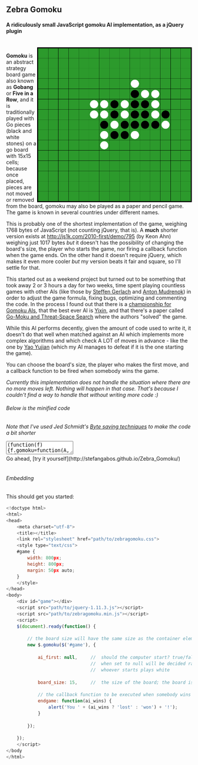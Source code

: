 ## Zebra Gomoku

#### A ridiculously small JavaScript gomoku AI implementation, as a jQuery plugin

<br>

<img src="https://raw.githubusercontent.com/stefangabos/Zebra_Gomoku/master/screenshot.png" width="420" align="right" alt="Zebra Gomoku">

**Gomoku** is an abstract strategy board game also known as **Gobang** or **Five in a Row**, and it is traditionally played with Go pieces (black and white stones) on a go board with 15x15 cells; because once placed, pieces are not moved or removed from the board, gomoku may also be played as a paper and pencil game. The game is known in several countries under different names.

This is probably one of the shortest implementation of the game, weighing 1768 bytes of JavaScript (not counting jQuery, that is). A **much** shorter version exists at http://js1k.com/2010-first/demo/795 (by Keon Ahn) weighing just 1017 bytes *but* it doesn't has the possibility of changing the board's size, the player who starts the game, nor firing a callback function when the game ends. On the other hand it doesn't require jQuery, which makes it even more cooler *but* my version beats it fair and square, so I'll settle for that.

This started out as a weekend project but turned out to be something that took away 2 or 3 hours a day for two weeks, time spent playing countless games with other AIs (like those by [Steffen Gerlach](http://steffengerlach.de/gomoku/index.html) and [Anton Mudrenok](http://codepen.io/mudrenok/pen/gpMXgg)) in order to adjust the game formula, fixing bugs, optimizing and commenting the code. In the process I found out that there is a [championship for Gomoku AIs](http://gomocup.org/), that the best ever AI is [Yixin](http://www.aiexp.info/pages/yixin.html), and that there's a paper called [Go-Moku and Threat-Space Search](https://chalmersgomoku.googlecode.com/files/allis1994.pdf) where the authors "solved" the game.

While this AI performs decently, given the amount of code used to write it, it doesn't do that well when matched against an AI which implements more complex algorithms and which check A LOT of moves in advance - like the one by [Yao Yujian](http://yjyao.com/2012/06/gomoku-in-html5.html) (which my AI manages to defeat if it is the one starting the game).

You can choose the board's size, the player who makes the first move, and a callback function to be fired when somebody wins the game.

*Currently this implementation does not handle the situation where there are no more moves left. Nothing will happen in that case. That's because I couldn't find a way to handle that without writing more code :)*

###### Below is the minified code

*Note that I've used Jed Schmidt's [Byte saving techniques](https://github.com/jed/140bytes/wiki/Byte-saving-techniques) to make the code a bit shorter*

<textarea>(function(f){f.gomoku=function(A,B){var C={board_size:15,ai_first:null,endgame:null},l=this,e=[],b,u,v=!1,x=function(b,g){e[b]=g;f(u[b]).addClass("p"+Math.abs(g-l.s.ai_first))};(function(){l.s=f.extend({},C,B);l.board=A;b=l.s.board_size;var y=f('&lt;table id="zebraGomoku"&gt;').on("click","td",function(){if(!v||e[u.index(this)])return!1;x(u.index(this),2);var a,q,p,c,r,d,m,n,g,f,t,h,k,w;v=!1;for(a=b*b;a--;)if(1!=e[a]){e[a]||void 0!==h||(h=[a,0,0]);k=[0,0];for(q=4;q--;){w=[0,0];for(p=e[a]?1:5;p--;){m=e[a]||void 0;n=[];for(c=7;c--;)if(r=-5+p+c,!((0===q&&!1!==(d=a+b*r)&&a%b==d%b||1==q&&!1!==(d=a+r)&&~~(d/b)==~~(a/b)||2==q&&!1!==(d=a-b*r+r)&&(d>a&&d%b<a%b||d<a&&d%b>a%b||d==a)||3==q&&!1!==(d=a+b*r+r)&&(d<a&&d%b<a%b||d>a&&d%b>a%b)||d==a)&&0<=d&&d<b*b)||e[d]!=m&&(e[a]||e[d]&&void 0!==m)&&c&&6!=c)if(c&&6!=c)break;else n.push(void 0);else n.push(d),c&&c^6&&void 0===m&&e[d]&&(m=e[d]);if(7==n.length&&void 0!==m){r=e[a]?!0:!1;e[a]=m;t=g=f=0;for(c=5;c--;)e[n[c+1]]==m&&g++;for(c=n.indexOf(a)-1;0<=c;c--)if(e[n[c]]==m)f++;else{0===e[n[c]]&&t++;break}for(c=n.indexOf(a);c<n.length;c++)if(e[n[c]]==m)f++;else{0===e[n[c]]&&t++;break}c=[[0,1],[2,3],[4,12],[10,64],[256,256]][f>=g?Math.min(f,5)-1:g-1][f>=g?t?t-1:0:0];r?256<=c&&(c=1024):e[a]=0;c>w[m-1]&&(w[m-1]=c)}}for(p=2;p--;)k[p]+=w[p]}q=k[0]+k[1];p=h[1]+h[2];(k[0]||k[1])&&(q>p||q==p&&k[0]>=h[1]&&k[0]^h[1]&&k[1]^h[2])&&(!e[a]||1024<=k[1])&&(h=[a,k[0],k[1]])}1024>h[2]&&x(h[0],1);(256<=h[1]||1024<=h[2])&&"function"==typeof l.s.endgame?l.s.endgame.apply(null,[1024>h[2]]):v=!0}),g,z;for(g=0;g<b*b;g++)e[g]=0,g%b||(z=f("&lt;tr&gt;").appendTo(y)),f("&lt;td&gt;").appendTo(z);y.appendTo(l.board);u=f("td",l.board);l.s.ai_first||null===l.s.ai_first&&Math.random()+.5|0?(l.s.ai_first=1,x(~~(b/2)*(1+b),1)):l.s.ai_first=2;v=!0})()}})(jQuery);</textarea>

<br>
Go ahead, [try it yourself](http://stefangabos.github.io/Zebra_Gomoku/)
<br><br>

###### Embedding

This should get you started:

```javascript
<!doctype html>
<html>
<head>
	<meta charset="utf-8">
	<title></title>
   	<link rel="stylesheet" href="path/to/zebragomoku.css">
    <style type="text/css">
    #game {
        width: 800px;
        height: 800px;
        margin: 50px auto;
    }
    </style>
</head>
<body>
    <div id="game"></div>
    <script src="path/to/jquery-1.11.3.js"></script>
    <script src="path/to/zebragomoku.min.js"></script>
    <script>
    $(document).ready(function() {

        // the board size will have the same size as the container element
        new $.gomoku($('#game'), {

            ai_first: null,		// 	should the computer start? true/false/null;
                                //	when set to null will be decided randomly
                                //	whoever starts plays white

            board_size: 15,		//	the size of the board; the board is square

            // the callback function to be executed when somebody wins the game
            endgame: function(ai_wins) {
                alert('You ' + (ai_wins ? 'lost' : 'won') + '!');
            }

        });

    });
    </script>
</body
</html>
```
